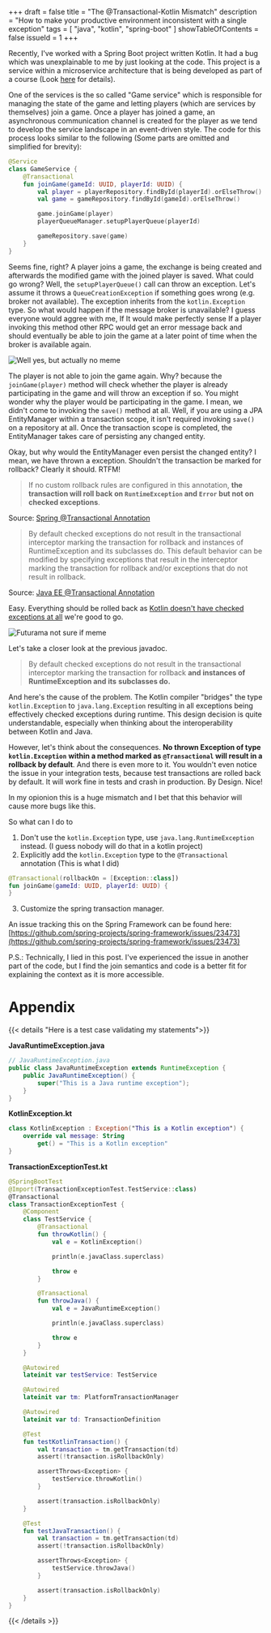 +++ 
draft = false
title = "The @Transactional-Kotlin Mismatch"
description = "How to make your productive environment inconsistent with a single exception"
tags = [
    "java",
    "kotlin",
    "spring-boot"
]
showTableOfContents = false
issueId = 1
+++

Recently, I've worked with a Spring Boot project written Kotlin.
It had a bug which was unexplainable to me by just looking at the code.
This project is a service within a microservice architecture that is being 
developed as part of a course (Look [here](https://www.archi-lab.io/compounds/dungeon_main.html) for details).

One of the services is the so called "Game service" which is responsible for
managing the state of the game and letting players (which are services by themselves)
join a game.
Once a player has joined a game, an asynchronous communication channel is created for the
player as we tend to develop the service landscape in an event-driven style.
The code for this process looks similar to the following (Some parts are omitted and 
simplified for brevity):
```kt
@Service
class GameService {
    @Transactional
    fun joinGame(gameId: UUID, playerId: UUID) {
        val player = playerRepository.findById(playerId).orElseThrow()
        val game = gameRepository.findById(gameId).orElseThrow()

        game.joinGame(player)
        playerQueueManager.setupPlayerQueue(playerId)

        gameRepository.save(game)
    }    
}
```
Seems fine, right? A player joins a game, the exchange is being created and afterwards 
the modified game with the joined player is saved. What could go wrong?
Well, the `setupPlayerQueue()` call can throw an exception. Let's assume it throws a 
`QueueCreationException` if something goes wrong (e.g. broker not available). 
The exception inherits from the `kotlin.Exception` type.
So what would happen if the message broker is unavailable? I guess everyone would aggree 
with me, If It would make perfectly sense If a player invoking this method other RPC would 
get an error message back and should eventually be able to join the game at a later point 
of time when the broker is available again.

![Well yes, but actually no meme](https://i.kym-cdn.com/entries/icons/original/000/028/596/dsmGaKWMeHXe9QuJtq_ys30PNfTGnMsRuHuo_MUzGCg.jpg)

The player is not able to join the game again. Why? because the `joinGame(player)` method 
will check whether the player is already participating in the game and will throw an exception if so.
You might wonder why the player would be participating in the game. I mean, we didn't 
come to invoking the `save()` method at all.
Well, if you are using a JPA EntityManager within a transaction scope, it isn't required 
invoking `save()` on a repository at all. Once the transaction scope is completed, the EntityManager
takes care of persisting any changed entity.

Okay, but why would the EntityManager even persist the changed entity? I mean, we have thrown a
exception. Shouldn't the transaction be marked for rollback? Clearly it should. RTFM!
> If no custom rollback rules are configured in this annotation, 
> __the transaction will roll back on `RuntimeException` and `Error` but not on checked exceptions__. 

Source: [Spring @Transactional Annotation](https://docs.spring.io/spring-framework/docs/current/javadoc-api/org/springframework/transaction/annotation/Transactional.html)

> By default checked exceptions do not result in the transactional interceptor 
> marking the transaction for rollback and instances of RuntimeException and its 
> subclasses do. This default behavior can be modified by specifying exceptions 
> that result in the interceptor marking the transaction for rollback and/or 
> exceptions that do not result in rollback.

Source: [Java EE @Transactional Annotation](https://docs.oracle.com/javaee/7/api/javax/transaction/Transactional.html)

Easy. Everything should be rolled back as [Kotlin doesn't have checked exceptions at all](https://kotlinlang.org/docs/exceptions.html) we're good to go.

![Futurama not sure if meme](https://i.kym-cdn.com/entries/icons/original/000/006/026/NOTSUREIF.jpg)

Let's take a closer look at the previous javadoc.

> By default checked exceptions do not result in the transactional interceptor 
> marking the transaction for rollback **and instances of RuntimeException and its**
> **subclasses do.**

And here's the cause of the problem. The Kotlin compiler "bridges" the type `kotlin.Exception` 
to `java.lang.Exception` resulting in all exceptions being effectively checked exceptions during
runtime. This design decision is quite understandable, especially when thinking about the 
interoperability between Kotlin and Java.

However, let's think about the consequences. **No thrown Exception of type `kotlin.Exception`** 
**within a method marked as `@Transactional` will result in a rollback by default**.
And there is even more to it. You wouldn't even notice the issue in your integration tests, because 
test transactions are rolled back by default. It will work fine in tests and crash in 
production. By Design. Nice!

In my opionion this is a huge mismatch and I bet that this behavior will cause more bugs like this.

So what can I do to 
1. Don't use the `kotlin.Exception` type, use `java.lang.RuntimeException` instead. 
  (I guess nobody will do that in a kotlin project)
2. Explicitly add the `kotlin.Exception` type to the `@Transactional` annotation
  (This is what I did)
```kt
@Transactional(rollbackOn = [Exception::class])
fun joinGame(gameId: UUID, playerId: UUID) {
}
```
3. Customize the spring transaction manager.

An issue tracking this on the Spring Framework can be found here: [https://github.com/spring-projects/spring-framework/issues/23473](https://github.com/spring-projects/spring-framework/issues/23473)

P.S.: Technically, I lied in this post. I've experienced the issue in another part of the code, 
but I find the join semantics and code is a better fit for explaining the context as it 
is more accessible.

# Appendix

{{< details "Here is a test case validating my statements">}}

**JavaRuntimeException.java**
```java
// JavaRuntimeException.java
public class JavaRuntimeException extends RuntimeException {
    public JavaRuntimeException() {
        super("This is a Java runtime exception");
    }
}
```

**KotlinException.kt**
```kotlin
class KotlinException : Exception("This is a Kotlin exception") {
    override val message: String
        get() = "This is a Kotlin exception"
}
```

**TransactionExceptionTest.kt**
```kotlin
@SpringBootTest
@Import(TransactionExceptionTest.TestService::class)
@Transactional
class TransactionExceptionTest {
    @Component
    class TestService {
        @Transactional
        fun throwKotlin() {
            val e = KotlinException()

            println(e.javaClass.superclass)

            throw e
        }

        @Transactional
        fun throwJava() {
            val e = JavaRuntimeException()

            println(e.javaClass.superclass)

            throw e
        }
    }

    @Autowired
    lateinit var testService: TestService

    @Autowired
    lateinit var tm: PlatformTransactionManager

    @Autowired
    lateinit var td: TransactionDefinition

    @Test
    fun testKotlinTransaction() {
        val transaction = tm.getTransaction(td)
        assert(!transaction.isRollbackOnly)

        assertThrows<Exception> {
            testService.throwKotlin()
        }

        assert(transaction.isRollbackOnly)
    }

    @Test
    fun testJavaTransaction() {
        val transaction = tm.getTransaction(td)
        assert(!transaction.isRollbackOnly)

        assertThrows<Exception> {
            testService.throwJava()
        }

        assert(transaction.isRollbackOnly)
    }
}
```

{{< /details >}}
